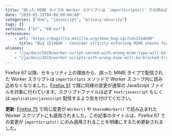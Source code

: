 ```yaml
---
title: "誤った MIME タイプの Worker スクリプトは `importScripts()` での読み込みがブロックされます"
date: "2019-05-13T04:06:00-04:00"
categories: ["dom", "javascript", "privacy-security"]
tags: []
versions: ["67", "68-esr"]
references:
    - url: "https://bugzilla.mozilla.org/show_bug.cgi?id=1514680"
      title: "Bug 1514680 - Consider strictly enforcing MIME checks for `importScripts()`."
aliases:
    - "/ja/docs/2019/worker-script-served-with-wrong-mime-type-will-be-blocked/"
    - "/ja/docs/2019/worker-scripts-with-wrong-mime-will-be-blocked-from-loading-with-importscripts/"
---
```

Firefox 67 以降、セキュリティ上の理由から、誤った MIME タイプで配信された Worker スクリプトは `importScripts` メソッドで Worker スコープ内に読み込めなくなりました。[Firefox 51](https://www.fxsitecompat.dev/ja/docs/2016/javascript-served-with-wrong-mime-type-will-be-blocked/) で既に同様の変更が通常の JavaScript ファイルを対象に行わています。スクリプトファイルは必ず `text/javascript` もしくは `application/javascript` 配信するよう気を付けてください。

**更新**: [Firefox 75](https://www.fxsitecompat.dev/ja/docs/2020/worker-scripts-with-wrong-mime-type-will-be-blocked-from-loading-with-worker-or-sharedworker/) で同じ変更が `Worker()` や `SharedWorker()` で読み込まれた Worker スクリプトにも適用されました。この記事のタイトルは、Firefox 67 での変更が `importScripts()` にのみ適用されることを明確にするため更新されました。
